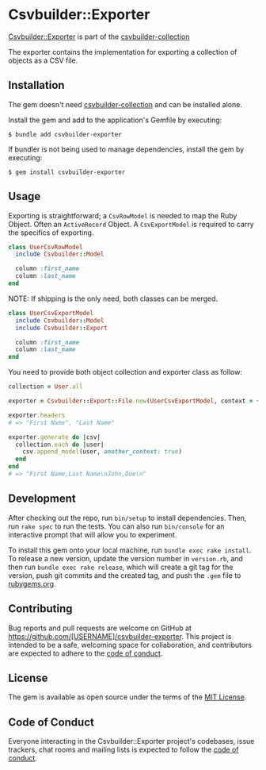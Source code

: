 # Csvbuilder::Exporter

[Csvbuilder::Exporter](https://github.com/joel/csvbuilder-exporter) is part of the [csvbuilder-collection](https://github.com/joel/csvbuilder)

The exporter contains the implementation for exporting a collection of objects as a CSV file.

## Installation

The gem doesn't need [csvbuilder-collection](https://github.com/joel/csvbuilder) and can be installed alone.

Install the gem and add to the application's Gemfile by executing:

    $ bundle add csvbuilder-exporter

If bundler is not being used to manage dependencies, install the gem by executing:

    $ gem install csvbuilder-exporter

## Usage

Exporting is straightforward; a `CsvRowModel` is needed to map the Ruby Object. Often an `ActiveRecord` Object. A `CsvExportModel` is required to carry the specifics of exporting.

```ruby
class UserCsvRowModel
  include Csvbuilder::Model

  column :first_name
  column :last_name
end
```

NOTE: If shipping is the only need, both classes can be merged.

```ruby
class UserCsvExportModel
  include Csvbuilder::Model
  include Csvbuilder::Export

  column :first_name
  column :last_name
end
```

You need to provide both object collection and exporter class as follow:

```ruby
collection = User.all

exporter = Csvbuilder::Export::File.new(UserCsvExportModel, context = {})

exporter.headers
# => "First Name", "Last Name"

exporter.generate do |csv|
  collection.each do |user|
    csv.append_model(user, another_context: true)
  end
end
# => "First Name,Last Name\nJohn,Doe\n"
```

## Development

After checking out the repo, run `bin/setup` to install dependencies. Then, run `rake spec` to run the tests. You can also run `bin/console` for an interactive prompt that will allow you to experiment.

To install this gem onto your local machine, run `bundle exec rake install`. To release a new version, update the version number in `version.rb`, and then run `bundle exec rake release`, which will create a git tag for the version, push git commits and the created tag, and push the `.gem` file to [rubygems.org](https://rubygems.org).

## Contributing

Bug reports and pull requests are welcome on GitHub at https://github.com/[USERNAME]/csvbuilder-exporter. This project is intended to be a safe, welcoming space for collaboration, and contributors are expected to adhere to the [code of conduct](https://github.com/[USERNAME]/csvbuilder-exporter/blob/main/CODE_OF_CONDUCT.md).

## License

The gem is available as open source under the terms of the [MIT License](https://opensource.org/licenses/MIT).

## Code of Conduct

Everyone interacting in the Csvbuilder::Exporter project's codebases, issue trackers, chat rooms and mailing lists is expected to follow the [code of conduct](https://github.com/[USERNAME]/csvbuilder-exporter/blob/main/CODE_OF_CONDUCT.md).
